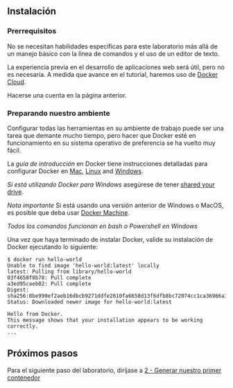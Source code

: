 ## Instalación

### Prerrequisitos
No se necesitan habilidades específicas para este laboratorio más allá de un manejo básico con la línea de comandos y el uso de un editor de texto.

La experiencia previa en el desarrollo de aplicaciones web será útil, pero no es necesaria. A medida que avance en el tutorial, haremos uso de [Docker Cloud](https://cloud.docker.com/). 

Hacerse una cuenta en la página anterior.

### Preparando nuestro ambiente
Configurar todas las herramientas en su ambiente de trabajo puede ser una tarea que demante mucho tiempo, pero hacer que Docker esté en funcionamiento en su sistema operativo de preferencia se ha vuelto muy fácil.

La *guía de introducción* en Docker tiene instrucciones detalladas para configurar Docker en [Mac](https://docs.docker.com/docker-for-mac/), [Linux](https://docs.docker.com/engine/installation/linux/) and [Windows](https://docs.docker.com/docker-for-windows/).

*Si está utilizando Docker para Windows* asegúrese de tener [shared your drive](https://docs.docker.com/docker-for-windows/#shared-drives).

*Nota importante* Si está usando una versión anterior de Windows o MacOS, es posible que deba usar [Docker Machine](https://docs.docker.com/machine/overview/).

*Todos los comandos funcionan en bash o Powershell en Windows*

Una vez que haya terminado de instalar Docker, valide su instalación de Docker ejecutando lo siguiente:
```
$ docker run hello-world
Unable to find image 'hello-world:latest' locally
latest: Pulling from library/hello-world
03f4658f8b78: Pull complete
a3ed95caeb02: Pull complete
Digest: sha256:8be990ef2aeb16dbcb9271ddfe2610fa6658d13f6dfb8bc72074cc1ca36966a7
Status: Downloaded newer image for hello-world:latest

Hello from Docker.
This message shows that your installation appears to be working correctly.
...
```
## Próximos pasos
Para el siguiente paso del laboratorio, diríjase a [2 - Generar nuestro primer contenedor](./2-Generar_nuestro_primer_contenedor.md)
